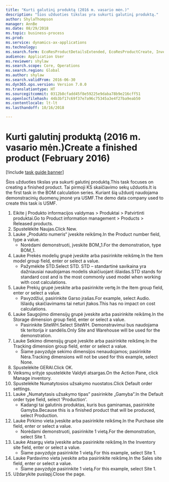 ```yaml
--- 
title: "Kurti galutinį produktą (2016 m. vasario mėn.)"
description: "Šios užduoties tikslas yra sukurti galutinį produktą."
author: ShylaThompson
manager: AnnBe
ms.date: 08/29/2018
ms.topic: business-process
ms.prod: 
ms.service: dynamics-ax-applications
ms.technology: 
ms.search.form: EcoResProductDetailsExtended, EcoResProductCreate, InventItemOrderSetup
audience: Application User
ms.reviewer: shylaw
ms.search.scope: Core, Operations
ms.search.region: Global
ms.author: shylaw
ms.search.validFrom: 2016-06-30
ms.dyn365.ops.version: Version 7.0.0
ms.translationtype: HT
ms.sourcegitcommit: 0312b8cfadd45f8e59225e9daba78b9e216cff51
ms.openlocfilehash: 44b3bf17c69f37e7a96c75345a3e4f27ba9eab50
ms.contentlocale: lt-lt
ms.lasthandoff: 10/16/2018

---
```

# <a name="create-a-finished-product-february-2016"></a><span data-ttu-id="05586-103">Kurti galutinį produktą (2016 m. vasario mėn.)</span><span class="sxs-lookup"><span data-stu-id="05586-103">Create a finished product (February 2016)</span></span>

[!include [task guide banner](../../includes/task-guide-banner.md)]

<span data-ttu-id="05586-104">Šios užduoties tikslas yra sukurti galutinį produktą.</span><span class="sxs-lookup"><span data-stu-id="05586-104">This task focuses on creating a finished product.</span></span> <span data-ttu-id="05586-105">Tai pirmoji KS skaičiavimo sekų užduotis.</span><span class="sxs-lookup"><span data-stu-id="05586-105">It is the first task in the BOM calculation series.</span></span> <span data-ttu-id="05586-106">Kuriant šią užduotį naudojama demonstracinių duomenų įmonė yra USMF.</span><span class="sxs-lookup"><span data-stu-id="05586-106">The demo data company used to create this task is USMF.</span></span>

1. <span data-ttu-id="05586-107">Eikite į Produkto informacijos valdymas > Produktai > Patvirtinti produktai.</span><span class="sxs-lookup"><span data-stu-id="05586-107">Go to Product information management > Products > Released products.</span></span>
2. <span data-ttu-id="05586-108">Spustelėkite Naujas.</span><span class="sxs-lookup"><span data-stu-id="05586-108">Click New.</span></span>
3. <span data-ttu-id="05586-109">Lauke „Produkto numeris“ įveskite reikšmę.</span><span class="sxs-lookup"><span data-stu-id="05586-109">In the Product number field, type a value.</span></span>
    * <span data-ttu-id="05586-110">Norėdami demonstruoti, įveskite BOM_1.</span><span class="sxs-lookup"><span data-stu-id="05586-110">For the demonstration, type BOM_1.</span></span>  
4. <span data-ttu-id="05586-111">Lauke Prekės modelių grupė įveskite arba pasirinkite reikšmę.</span><span class="sxs-lookup"><span data-stu-id="05586-111">In the Item model group field, enter or select a value.</span></span>
    * <span data-ttu-id="05586-112">Pažymėkite STD.</span><span class="sxs-lookup"><span data-stu-id="05586-112">Select STD.</span></span> <span data-ttu-id="05586-113">STD – standartinė savikaina yra dažniausiai naudojamas modelis skaičiuojant išlaidas.</span><span class="sxs-lookup"><span data-stu-id="05586-113">STD stands for standard cost and is the most commonly used model when working with cost calculations.</span></span>  
5. <span data-ttu-id="05586-114">Lauke Prekių grupė įveskite arba pasirinkite vertę.</span><span class="sxs-lookup"><span data-stu-id="05586-114">In the Item group field, enter or select a value.</span></span>
    * <span data-ttu-id="05586-115">Pavyzdžiui, pasirinkite Garso įrašas.</span><span class="sxs-lookup"><span data-stu-id="05586-115">For example, select Audio.</span></span> <span data-ttu-id="05586-116">Išlaidų skaičiavimams tai neturi įtakos.</span><span class="sxs-lookup"><span data-stu-id="05586-116">This has no impact on cost calculations.</span></span>  
6. <span data-ttu-id="05586-117">Lauke Saugojimo dimensijų grupė įveskite arba pasirinkite reikšmę.</span><span class="sxs-lookup"><span data-stu-id="05586-117">In the Storage dimension group field, enter or select a value.</span></span>
    * <span data-ttu-id="05586-118">Pasirinkite SiteWH.</span><span class="sxs-lookup"><span data-stu-id="05586-118">Select SiteWH.</span></span> <span data-ttu-id="05586-119">Demonstravimui bus naudojama tik teritorija ir sandėlis.</span><span class="sxs-lookup"><span data-stu-id="05586-119">Only Site and Warehouse will be used for the demonstration.</span></span>  
7. <span data-ttu-id="05586-120">Lauke Sekimo dimensijų grupė įveskite arba pasirinkite reikšmę.</span><span class="sxs-lookup"><span data-stu-id="05586-120">In the Tracking dimension group field, enter or select a value.</span></span>
    * <span data-ttu-id="05586-121">Šiame pavyzdyje sekimo dimensijos nenaudojamos; pasirinkite Nėra.</span><span class="sxs-lookup"><span data-stu-id="05586-121">Tracking dimensions will not be used for this example, select None.</span></span>  
8. <span data-ttu-id="05586-122">Spustelėkite GERAI.</span><span class="sxs-lookup"><span data-stu-id="05586-122">Click OK.</span></span>
9. <span data-ttu-id="05586-123">Veiksmų srityje spustelėkite Valdyti atsargas.</span><span class="sxs-lookup"><span data-stu-id="05586-123">On the Action Pane, click Manage inventory.</span></span>
10. <span data-ttu-id="05586-124">Spustelėkite Numatytosios užsakymo nuostatos.</span><span class="sxs-lookup"><span data-stu-id="05586-124">Click Default order settings.</span></span>
11. <span data-ttu-id="05586-125">Lauke „Numatytasis užsakymo tipas” pasirinkite „Gamyba”.</span><span class="sxs-lookup"><span data-stu-id="05586-125">In the Default order type field, select 'Production'.</span></span>
    * <span data-ttu-id="05586-126">Kadangi tai galutinis produktas, kuris bus gaminamas, pasirinkite Gamyba.</span><span class="sxs-lookup"><span data-stu-id="05586-126">Because this is a finished product that will be produced, select Production.</span></span>  
12. <span data-ttu-id="05586-127">Lauke Pirkimo vieta įveskite arba pasirinkite reikšmę.</span><span class="sxs-lookup"><span data-stu-id="05586-127">In the Purchase site field, enter or select a value.</span></span>
    * <span data-ttu-id="05586-128">Norėdami demonstruoti, pasirinkite 1 vietą.</span><span class="sxs-lookup"><span data-stu-id="05586-128">For the demonstration, select Site 1.</span></span>  
13. <span data-ttu-id="05586-129">Lauke Atsargų vieta įveskite arba pasirinkite reikšmę.</span><span class="sxs-lookup"><span data-stu-id="05586-129">In the Inventory site field, enter or select a value.</span></span>
    * <span data-ttu-id="05586-130">Šiame pavyzdyje pasirinkite 1 vietą.</span><span class="sxs-lookup"><span data-stu-id="05586-130">For this example, select Site 1.</span></span>  
14. <span data-ttu-id="05586-131">Lauke Pardavimo vieta įveskite arba pasirinkite reikšmę.</span><span class="sxs-lookup"><span data-stu-id="05586-131">In the Sales site field, enter or select a value.</span></span>
    * <span data-ttu-id="05586-132">Šiame pavyzdyje pasirinkite 1 vietą.</span><span class="sxs-lookup"><span data-stu-id="05586-132">For this example, select Site 1.</span></span>  
15. <span data-ttu-id="05586-133">Uždarykite puslapį.</span><span class="sxs-lookup"><span data-stu-id="05586-133">Close the page.</span></span>



